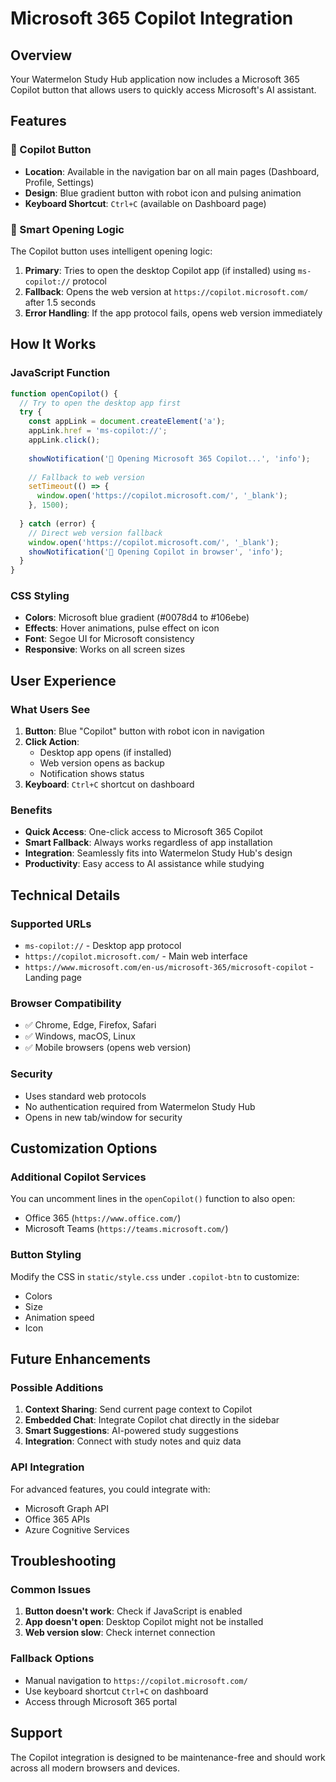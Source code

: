 # Microsoft 365 Copilot Integration

## Overview
Your Watermelon Study Hub application now includes a Microsoft 365 Copilot button that allows users to quickly access Microsoft's AI assistant.

## Features

### 🤖 Copilot Button
- **Location**: Available in the navigation bar on all main pages (Dashboard, Profile, Settings)
- **Design**: Blue gradient button with robot icon and pulsing animation
- **Keyboard Shortcut**: `Ctrl+C` (available on Dashboard page)

### 🚀 Smart Opening Logic
The Copilot button uses intelligent opening logic:

1. **Primary**: Tries to open the desktop Copilot app (if installed) using `ms-copilot://` protocol
2. **Fallback**: Opens the web version at `https://copilot.microsoft.com/` after 1.5 seconds
3. **Error Handling**: If the app protocol fails, opens web version immediately

## How It Works

### JavaScript Function
```javascript
function openCopilot() {
  // Try to open the desktop app first
  try {
    const appLink = document.createElement('a');
    appLink.href = 'ms-copilot://';
    appLink.click();
    
    showNotification('🤖 Opening Microsoft 365 Copilot...', 'info');
    
    // Fallback to web version
    setTimeout(() => {
      window.open('https://copilot.microsoft.com/', '_blank');
    }, 1500);
    
  } catch (error) {
    // Direct web version fallback
    window.open('https://copilot.microsoft.com/', '_blank');
    showNotification('🤖 Opening Copilot in browser', 'info');
  }
}
```

### CSS Styling
- **Colors**: Microsoft blue gradient (#0078d4 to #106ebe)
- **Effects**: Hover animations, pulse effect on icon
- **Font**: Segoe UI for Microsoft consistency
- **Responsive**: Works on all screen sizes

## User Experience

### What Users See
1. **Button**: Blue "Copilot" button with robot icon in navigation
2. **Click Action**: 
   - Desktop app opens (if installed)
   - Web version opens as backup
   - Notification shows status
3. **Keyboard**: `Ctrl+C` shortcut on dashboard

### Benefits
- **Quick Access**: One-click access to Microsoft 365 Copilot
- **Smart Fallback**: Always works regardless of app installation
- **Integration**: Seamlessly fits into Watermelon Study Hub's design
- **Productivity**: Easy access to AI assistance while studying

## Technical Details

### Supported URLs
- `ms-copilot://` - Desktop app protocol
- `https://copilot.microsoft.com/` - Main web interface
- `https://www.microsoft.com/en-us/microsoft-365/microsoft-copilot` - Landing page

### Browser Compatibility
- ✅ Chrome, Edge, Firefox, Safari
- ✅ Windows, macOS, Linux
- ✅ Mobile browsers (opens web version)

### Security
- Uses standard web protocols
- No authentication required from Watermelon Study Hub
- Opens in new tab/window for security

## Customization Options

### Additional Copilot Services
You can uncomment lines in the `openCopilot()` function to also open:
- Office 365 (`https://www.office.com/`)
- Microsoft Teams (`https://teams.microsoft.com/`)

### Button Styling
Modify the CSS in `static/style.css` under `.copilot-btn` to customize:
- Colors
- Size
- Animation speed
- Icon

## Future Enhancements

### Possible Additions
1. **Context Sharing**: Send current page context to Copilot
2. **Embedded Chat**: Integrate Copilot chat directly in the sidebar
3. **Smart Suggestions**: AI-powered study suggestions
4. **Integration**: Connect with study notes and quiz data

### API Integration
For advanced features, you could integrate with:
- Microsoft Graph API
- Office 365 APIs
- Azure Cognitive Services

## Troubleshooting

### Common Issues
1. **Button doesn't work**: Check if JavaScript is enabled
2. **App doesn't open**: Desktop Copilot might not be installed
3. **Web version slow**: Check internet connection

### Fallback Options
- Manual navigation to `https://copilot.microsoft.com/`
- Use keyboard shortcut `Ctrl+C` on dashboard
- Access through Microsoft 365 portal

## Support
The Copilot integration is designed to be maintenance-free and should work across all modern browsers and devices.
